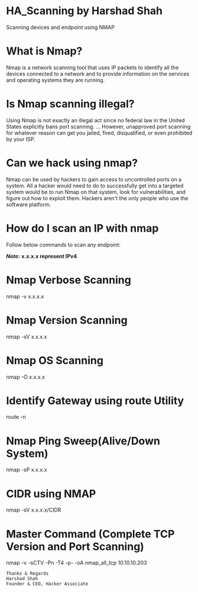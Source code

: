 # HA_Scanning by Harshad Shah
Scanning devices and endpoint using NMAP 

# What is Nmap?
Nmap is a network scanning tool that uses IP packets to identify all the devices connected to a network and to provide information on the services and operating systems they are running.

# Is Nmap scanning illegal?
Using Nmap is not exactly an illegal act since no federal law in the United States explicitly bans port scanning. ... However, unapproved port scanning for whatever reason can get you jailed, fired, disqualified, or even prohibited by your ISP.


# Can we hack using nmap?
Nmap can be used by hackers to gain access to uncontrolled ports on a system. All a hacker would need to do to successfully get into a targeted system would be to run Nmap on that system, look for vulnerabilities, and figure out how to exploit them. Hackers aren't the only people who use the software platform.

# How do I scan an IP with nmap

Follow below commands  to scan any endpoint:

***Note:***  **x.x.x.x represent IPv4**

# Nmap Verbose Scanning
nmap  -v  x.x.x.x

# Nmap Version Scanning
nmap -sV  x.x.x.x

# Nmap OS Scanning
nmap -O  x.x.x.x

# Identify Gateway using route Utility
route -n 

# Nmap Ping Sweep(Alive/Down System)
nmap -sP  x.x.x.x


# CIDR using NMAP 
nmap -sV x.x.x.x/CIDR

# Master Command (Complete TCP Version and Port Scanning) 
nmap  -v -sCTV -Pn -T4 -p- -oA nmap_all_tcp 10.10.10.203



```
Thanks & Regards
Harshad Shah
Founder & CEO, Hacker Associate
```







